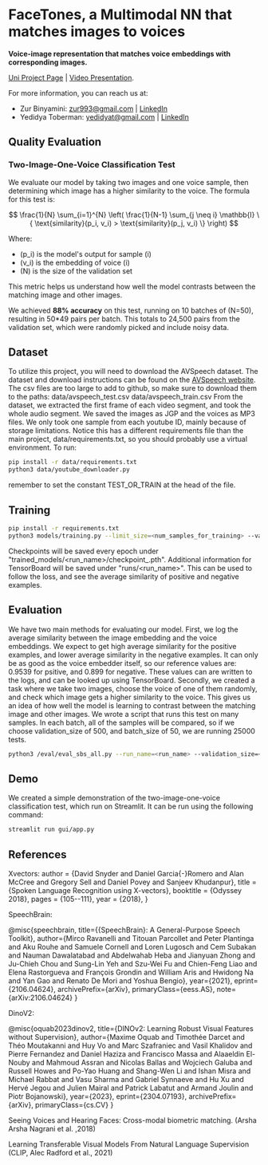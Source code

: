 # FaceTones, a Multimodal NN that matches images to voices 

**Voice-image representation that matches voice embeddings with corresponding images.**

[Uni Project Page](https://engproj.cs.huji.ac.il/page/9804) | [Video Presentation](https://youtu.be/my4OlTlVjPg).

For more information, you can reach us at:
- Zur Binyamini: [zur993@gmail.com](mailto:zur993@gmail.com) | [LinkedIn](https://www.linkedin.com/in/zur-binyamini/)
- Yedidya Toberman: [yedidyat@gmail.com](mailto:yedidyat@gmail.com) | [LinkedIn](https://www.linkedin.com/in/yedidya-toberman-361b71225/)



## Quality Evaluation

### Two-Image-One-Voice Classification Test

We evaluate our model by taking two images and one voice sample, then determining which image has a higher similarity to the voice. The formula for this test is:

$$
\frac{1}{N} \sum_{i=1}^{N} \left( \frac{1}{N-1} \sum_{j \neq i} \mathbb{I} \{ \text{similarity}(p_i, v_i) > \text{similarity}(p_j, v_i) \} \right)
$$

Where:
- \(p_i\) is the model's output for sample \(i\)
- \(v_i\) is the embedding of voice \(i\)
- \(N\) is the size of the validation set

This metric helps us understand how well the model contrasts between the matching image and other images.

We achieved **88% accuracy** on this test, running on 10 batches of \(N=50\), resulting in 50*49 pairs per batch. This totals to 24,500 pairs from the validation set, which were randomly picked and include noisy data.



## Dataset

To utilize this project, you will need to download the AVSpeech dataset. The dataset and download instructions can be found on the [AVSpeech website](https://looking-to-listen.github.io/avspeech/download.html).
The csv files are too large to add to github, so make sure to download them to the paths:
data/avspeech_test.csv
data/avspeech_train.csv
From the dataset, we extracted the first frame of each video segment, and took the whole audio segment.
We saved the images as JGP and the voices as MP3 files. 
We only took one sample from each youtube ID, mainly because of storage limitations. 
Notice this has a different requirements file than the main project, data/requirements.txt, so you should probably use a virtual environment.
To run:
```bash
pip install -r data/requirements.txt
python3 data/youtube_downloader.py
```
remember to set the constant TEST_OR_TRAIN at the head of the file.

## Training
```bash
pip install -r requirements.txt
python3 models/training.py --limit_size=<num_samples_for_training> --validation_size=<num_samples_for_validation> --batch_size=<batch_size> --run_name=<run_name> --epochs=<num_epochs> --description="<description>"
```

Checkpoints will be saved every epoch under "trained_models/<run_name>/checkpoint_<epoch>.pth".
Additional information for TensorBoard will be saved under "runs/<run_name>".
This can be used to follow the loss, and see the average similarity of positive and negative examples.

## Evaluation
We have two main methods for evaluating our model. First, we log the average similarity between the image embedding and the voice embeddings.
We expect to get high average similarity for the positive examples, and lower average similarity in the negative examples.
It can only be as good as the voice embedder itself, so our reference values are: 0.9539 for psitive, and 0.899 for negative.
These values can are written to the logs, and can be looked up using TensorBoard.
Secondly, we created a task where we take two images, choose the voice of one of them randomly, and check which image gets a higher similarity to the voice. This gives us an idea of how well the model is learning to contrast between the matching image and other images. We wrote a script that runs this test on many samples. In each batch, all of the samples will be compared, so if we choose validation_size of 500, and batch_size of 50, we are running 25000 tests.
```bash
python3 /eval/eval_sbs_all.py --run_name=<run_name> --validation_size=<total_num_of_sample> --batch_size=<batch_size> --num_workers=<num_workers>
```

## Demo
We created a simple demonstration of the two-image-one-voice classification test, which run on Streamlit.
It can be run using the following command:
```bash
streamlit run gui/app.py
```


## References


Xvectors:
  author    = {David Snyder and
               Daniel Garcia{-}Romero and
               Alan McCree and
               Gregory Sell and
               Daniel Povey and
               Sanjeev Khudanpur},
  title     = {Spoken Language Recognition using X-vectors},
  booktitle = {Odyssey 2018},
  pages     = {105--111},
  year      = {2018},
}

SpeechBrain:

@misc{speechbrain,
  title={{SpeechBrain}: A General-Purpose Speech Toolkit},
  author={Mirco Ravanelli and Titouan Parcollet and Peter Plantinga and Aku Rouhe and Samuele Cornell and Loren Lugosch and Cem Subakan and Nauman Dawalatabad and Abdelwahab Heba and Jianyuan Zhong and Ju-Chieh Chou and Sung-Lin Yeh and Szu-Wei Fu and Chien-Feng Liao and Elena Rastorgueva and François Grondin and William Aris and Hwidong Na and Yan Gao and Renato De Mori and Yoshua Bengio},
  year={2021},
  eprint={2106.04624},
  archivePrefix={arXiv},
  primaryClass={eess.AS},
  note={arXiv:2106.04624}
}

DinoV2:

@misc{oquab2023dinov2,
      title={DINOv2: Learning Robust Visual Features without Supervision}, 
      author={Maxime Oquab and Timothée Darcet and Théo Moutakanni and Huy Vo and Marc Szafraniec and Vasil Khalidov and Pierre Fernandez and Daniel Haziza and Francisco Massa and Alaaeldin El-Nouby and Mahmoud Assran and Nicolas Ballas and Wojciech Galuba and Russell Howes and Po-Yao Huang and Shang-Wen Li and Ishan Misra and Michael Rabbat and Vasu Sharma and Gabriel Synnaeve and Hu Xu and Hervé Jegou and Julien Mairal and Patrick Labatut and Armand Joulin and Piotr Bojanowski},
      year={2023},
      eprint={2304.07193},
      archivePrefix={arXiv},
      primaryClass={cs.CV}
}

Seeing Voices and Hearing Faces: Cross-modal biometric matching. (Arsha Arsha Nagrani et al. ,2018)

Learning Transferable Visual Models From Natural Language Supervision (CLIP, Alec Radford et al., 2021)



